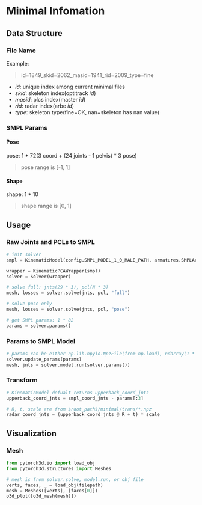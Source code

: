 # Minimal Infomation

## Data Structure
### File Name

Example:  
> id=1849_skid=2062_masid=1941_rid=2009_type=fine
- $id$: unique index among current minimal files
- $skid$: skeleton index(optitrack $id$)
- $masid$: plcs index(master $id$)
- $rid$: radar index(arbe $id$)
- $type$: skeleton type(fine=OK, nan=skeleton has nan value)

### SMPL Params
#### Pose
pose: 1 * 72(3 coord + (24 joints - 1 pelvis) * 3 pose)  
> pose range is [-1, 1]  

#### Shape
shape: 1 * 10  
> shape range is [0, 1]

## Usage
### Raw Joints and PCLs to SMPL

```python
# init solver
smpl = KinematicModel(config.SMPL_MODEL_1_0_MALE_PATH, armatures.SMPLArmature)

wrapper = KinematicPCAWrapper(smpl)
solver = Solver(wrapper)

# solve full: jnts(29 * 3), pcl(N * 3)
mesh, losses = solver.solve(jnts, pcl, "full")

# solve pose only
mesh, losses = solver.solve(jnts, pcl, "pose")

# get SMPL params: 1 * 82
params = solver.params()
```

### Params to SMPL Model

```python
# params can be either np.lib.npyio.NpzFile(from np.load), ndarray(1 * 72), or ndarray(1 * 82)
solver.update_params(params)
mesh, jnts = solver.model.run(solver.params())
```

### Transform

```python
# KinematicModel defualt returns upperback_coord_jnts
upperback_coord_jnts = smpl_coord_jnts - params[:3]

# R, t, scale are from $root_path$/minimal/trans/*.npz
radar_coord_jnts = (upperback_coord_jnts @ R + t) * scale
```

## Visualization

### Mesh
```python
from pytorch3d.io import load_obj
from pytorch3d.structures import Meshes

# mesh is from solver.solve, model.run, or obj file
verts, faces, _ = load_obj(filepath)
mesh = Meshes([verts], [faces[0]])
o3d_plot([o3d_mesh(mesh)])
```